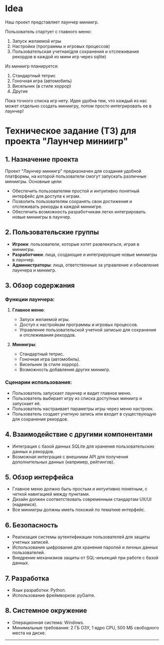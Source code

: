 # Idea
Наш проект представляет лаунчер миниигр.

Пользователь стартует с главного меню:
1) Запуск желаемой игры
2) Настройки (программы и игровых процессов) 
3) Пользовательская учетная(для сохранения и отслеживания рекордов в каждой из мини игр через sqlite)

Из миниигр планируется: 
1) Стандартный тетрис
2) Гоночная игра (автомобиль)
3) Висельник (в стиле хоррор)
4) Другие

Пока точного списка игр нету.
Идея удобна тем, что каждый из нас может отдельно создать миниигру, потом просто интегрировать ее в лаунчер!


# Техническое задание (ТЗ) для проекта "Лаунчер миниигр"

## 1. Назначение проекта
Проект "Лаунчер миниигр" предназначен для создания удобной платформы, на которой пользователи смогут запускать различные миниигры. Основные цели:
- Обеспечить пользователям простой и интуитивно понятный интерфейс для доступа к играм.
- Позволить пользователям сохранять свои достижения и отслеживать рекорды в каждой миниигре.
- Обеспечить возможность разработчикам легко интегрировать новые миниигры в лаунчер.

## 2. Пользовательские группы
- **Игроки**: пользователи, которые хотят развлекаться, играя в миниигры.
- **Разработчики**: лица, создающие и интегрирующие новые миниигры в лаунчер.
- **Администраторы**: лица, ответственные за управление и обновление лаунчера и миниигр.

## 3. Обзор содержания
### Функции лаунчера:
1. **Главное меню**:
   - Запуск желаемой игры.
   - Доступ к настройкам программы и игровых процессов.
   - Управление пользовательской учетной записью для сохранения и отслеживания рекордов.
   
2. **Миниигры**:
   - Стандартный тетрис.
   - Гоночная игра (автомобиль).
   - Висельник (в стиле хоррор).
   - Возможность добавления других миниигр.

### Сценарии использования:
- Пользователь запускает лаунчер и видит главное меню.
- Пользователь выбирает игру из списка доступных миниигр и запускает её.
- Пользователь настраивает параметры игры через меню настроек.
- Пользователь создает учетную запись или входит в существующую для сохранения рекордов.

## 4. Взаимодействие с другими компонентами
- Интеграция с базой данных SQLite для хранения пользовательских данных и рекордов.
- Возможная интеграция с внешними API для получения дополнительных данных (например, рейтингов).

## 5. Обзор интерфейса
- Главное меню должно быть простым и интуитивно понятным, с четкой навигацией между пунктами.
- Дизайн должен соответствовать современным стандартам UX/UI (надеемся).
- Все миниигры должны иметь похожий по тематике интерфейс.

## 6. Безопасность
- Реализация системы аутентификации пользователей для защиты учетных записей.
- Использование шифрования для хранения паролей и личных данных пользователей.
- Внедрение механизмов защиты от SQL-инъекций при работе с базой данных.

## 7. Разработка
- Язык разработки: Python.
- Использование фреймворков: pyGame.

## 8. Системное окружение

  - Операционная система: Windows.
  - Минимальные требования: 2 ГБ ОЗУ, 1 ядро CPU, 500 МБ свободного места на диске.

---
